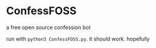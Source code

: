 # ConfessFOSS
a free open source confession bot

run with `python3 ConfessFOSS.py`. it should work. hopefully
